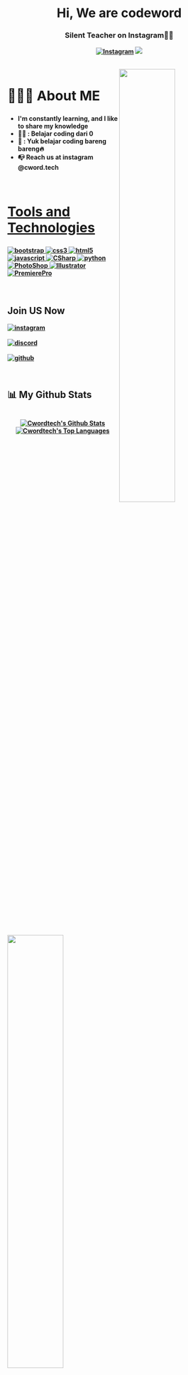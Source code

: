 <h1 align ="center">Hi, We are codeword </h1>
<h3 align = "center"><strong>Silent Teacher on Instagram👩‍💻 </h3>
  
<p align="center">
    <a href="https://www.instagram.com/cword.tech/">
      <img alt="Instagram" title="Instagram" src="https://img.shields.io/badge/-Instagram-white?style=for-the-badge&logo=instagram&logoColor=black"/></a>
  <a href="https://discord.gg/BaJrtDFWy4" alt="Dev Pro Tips Discussion & Support Server">
    <img src="https://img.shields.io/discord/973452109632634900?color=7289DA&labelColor=4a64bd&logo=discord&logoColor=white&style=for-the-badge"/></a>
  </p>
</p>
<br>

<img src = "https://i.imgur.com/yb4hY6S.png" align ="right" width = 50%>
<div align = left width = 50%>
<h2 style="font-size:30px"><b> 🙋🏻‍♂️ About ME <b></h2>
<ul>
<li>I'm constantly learning, and I like to share my knowledge</li>
<li>👨‍💻 : Belajar coding dari 0</li>
<li>📝 : Yuk belajar coding bareng bareng🔥</li>
<li>📭 Reach us at instagram @cword.tech</li>
<ul>
</div>
<br>


<h2 style="font-size:30px" align ="left" width = 100%><u>Tools and Technologies</u></h2>
<p align="left"> <a href="https://getbootstrap.com" target="_blank"> <img src="https://img.shields.io/badge/Bootstrap-563D7C?style=for-the-badge&logo=bootstrap&logoColor=white" alt="bootstrap" /> </a> <a href="https://www.w3schools.com/css/" target="_blank"> <img src="https://img.shields.io/badge/CSS-1572B6?style=for-the-badge&logo=css3&logoColor=white"
 alt="css3"  /> </a> <a href="https://www.w3.org/html/" target="_blank"> <img src="https://img.shields.io/badge/HTML5-E34F26?style=for-the-badge&logo=html5&logoColor=white" alt="html5" /> </a> <a href="https://www.javascript.com/" target="_blank"> <img src="https://img.shields.io/badge/JavaScript-ED8B00?style=for-the-badge&logo=javascript&logoColor=white" alt="javascript" /> </a> <a href="https://docs.microsoft.com/dotnet/csharp/" target="_blank"> <img src="https://img.shields.io/badge/CSharp-8b32a8?&style=for-the-badge&logo=csharp&logoColor=white" alt="CSharp" /> </a>  </a> <a href="https://www.python.org" target="_blank"> <img src="https://img.shields.io/badge/Python-FFD43B?style=for-the-badge&logo=python&logoColor=darkgreen" alt="python"  /> </a>
<a href="https://www.adobe.com/" target="_blank"> <img src="https://img.shields.io/badge/Photoshop-001e36?style=for-the-badge&logo=Adobe%20Photoshop&logoColor=white" alt="PhotoShop" /> </a> <a href="https://www.adobe.com/" target="_blank"> <img src="https://img.shields.io/badge/Illustrator-330000?&style=for-the-badge&logo=Adobe%20Illustrator&logoColor=yellow" alt="Illustrator" /> </a>  </a> <a href="https://www.adobe.com/" target="_blank"> <img src="https://img.shields.io/badge/Premiere-00005b?style=for-the-badge&logo=Adobe%20Premiere%20Pro&logoColor=white" alt="PremierePro"  /> </a>
<br>
<br>
<br>
<img src ="https://i.imgur.com/NHw4oi1.png" align = "left" width = 50%>
<div>
<h2  > Join US Now</h2>

[<img align="top" alt="instagram" src="https://img.shields.io/badge/Instagram-white?style=for-the-badge&logo=instagram&logoColor=black" />](https://www.instagram.com/cword.tech/)
<br>  
[<img align="top" alt="discord" src="https://img.shields.io/badge/Discord-5165f6?style=for-the-badge&logo=discord&logoColor=white" />](https://discord.gg/BaJrtDFWy4)
<br>  
[<img align="top" alt="github" src="https://img.shields.io/badge/GitHub-000000?style=for-the-badge&logo=github&logoColor=white" />](https://github.com/cwordtech)
<br>  
</div>
<br>

## 📊 My Github Stats
<p align="center">
  <br/>
    <a href="https://github.com/Cwordtech/github-readme-stats"><img alt="Cwordtech's Github Stats" src="https://github-readme-stats.vercel.app/api?username=Cwordtech&show_icons=true&count_private=true&theme=react&hide_border=true&bg_color=0D1117" /></a>
  <a href="https://github.com/Cwordtech/github-readme-stats"><img alt="Cwordtech's Top Languages" src="https://github-readme-stats.vercel.app/api/top-langs/?username=Cwordtech&langs_count=8&count_private=true&layout=compact&theme=react&hide_border=true&bg_color=0D1117" /></a>
  <br/>
</p>
  
 

 

<!---
cwordtech/cwordtech is a ✨ special ✨ repository because its `README.md` (this file) appears on your GitHub profile.
You can click the Preview link to take a look at your changes.
--->
